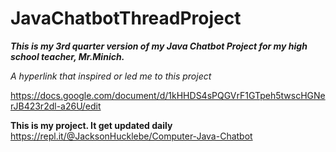 # JavaChatbotThreadProject
 _**This is my 3rd quarter version of my Java Chatbot Project for my high school teacher, Mr.Minich.**_

_A hyperlink that inspired or led me to this project_

https://docs.google.com/document/d/1kHHDS4sPQGVrF1GTpeh5twscHGNerJB423r2dl-a26U/edit

**This is my project. It get updated daily**
https://repl.it/@JacksonHucklebe/Computer-Java-Chatbot
